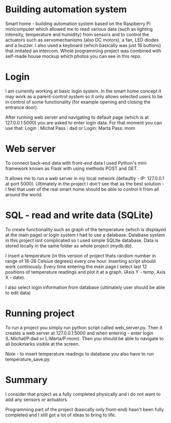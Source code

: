 # Building automation system

Smart home - building automation system based on the Raspberry Pi minicomputer which allowed me to read various data (such as lighting intensity, temperature and humidity)
from sensors and to control the actuators such as servomechanisms (also DC motors), a fan, LED diodes and a buzzer. I also used a keyboard (which basically was just 16 
buttons) that imitated an intercom. Whole programming project was combined with self-made house mockup which photos you can see in this repo.

# Login

I am currently working at basic login system. In the smart home concept it may work as a parent-control system so it only allows selected users to be in control of some functionality (for example opening and closing the entrance door).

After running web server and navigating to default page (which is at 127.0.0.1:5000) you are asked to enter login data. For that moment you can use that:
Login : Michał
Pass : dad
or
Login: Marta
Pass: mom

# Web server

To connect back-end data with front-end data I used Python's mini framework known as Flask with using methods POST and GET.

It allows me to run a web server in my local network (defaultly - IP: 127.0.0.1 at port 5000). Ultimately in the project I don't see that as the best solution - I feel that user of the real smart home should be able to control it from all around the world.

# SQL - read and write data (SQLite)

To create functionality such as graph of the temperature (which is displayed at the main page) or login system I had to use a database. Database system in this project isnt complicated so I used simple SQLIte database. Data is stored locally in the same folder as whole project (mydb.db).

I insert a temperature (in this version of project thats random number in range of 18-26 Celsius degrees) every one hour. Inserting script should work continously.
Every time entering the main page I select last 12 positions of temperature readings and plot it at a graph. (Axis Y - temp, Axis X - date).

I also select login information from database (ultimately user should be able to edit data)

# Running project

To run a project you simply run python script called web_server.py. Then it creates a web server at 127.0.0.1:5000 and when entering - enter login (L:Michał/P:dad or L:Marta/P:mom). Then you should be able to navigate to all bookmarks visible at the screen.

Note - to insert temperature readings to database you also have to run temperature_save.py.

# Summary

I consider that project as a fully completed physically and i do not want to add any sensors or actuators.

Programming part of the project (basically only front-end) hasn't been fully completed and I still got a lot of ideas to bring to life.


